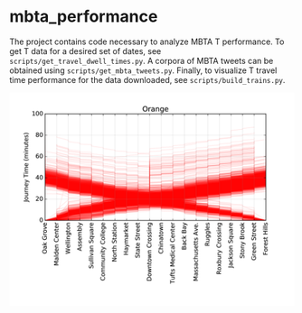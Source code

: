 # mbta_performance

The project contains code necessary to analyze MBTA T performance. To get T
data for a desired set of dates, see `scripts/get_travel_dwell_times.py`. A
corpora of MBTA tweets can be obtained using `scripts/get_mbta_tweets.py`.
Finally, to visualize T travel time performance for the data downloaded, see
`scripts/build_trains.py`.

![image](data/example_plots/Orange_travel_time.png)
